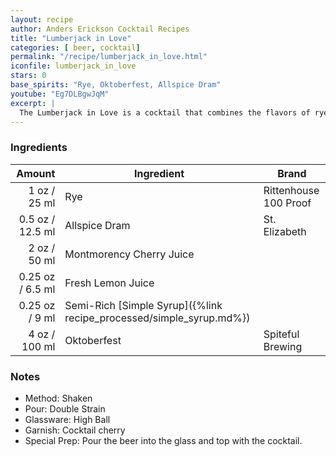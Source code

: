 ```yaml
---
layout: recipe
author: Anders Erickson Cocktail Recipes
title: "Lumberjack in Love"
categories: [ beer, cocktail]
permalink: "/recipe/lumberjack_in_love.html"
iconfile: lumberjack_in_love
stars: 0
base_spirits: "Rye, Oktoberfest, Allspice Dram"
youtube: "Eg7DLBgwJqM"
excerpt: |
  The Lumberjack in Love is a cocktail that combines the flavors of rye whiskey, allspice dram, cherry juice, lemon juice, semi-rich simple syrup, and beer.
---
```


### Ingredients

|  Amount | Ingredient                                                | Brand                 |
| ------: | --------------------------------------------------------- | --------------------- |
|    1 oz / 25 ml | Rye                                                       | Rittenhouse 100 Proof |
|  0.5 oz / 12.5 ml | Allspice Dram                                             | St. Elizabeth         |
|    2 oz / 50 ml | Montmorency Cherry Juice                                  |
| 0.25 oz / 6.5 ml | Fresh Lemon Juice                                         |
| 0.25 oz / 9 ml | Semi-Rich [Simple Syrup]({%link recipe_processed/simple_syrup.md%}) |
|    4 oz / 100 ml | Oktoberfest                                               | Spiteful Brewing      |

### Notes

- Method: Shaken
- Pour: Double Strain
- Glassware: High Ball
- Garnish: Cocktail cherry
- Special Prep: Pour the beer into the glass and top with the cocktail.
